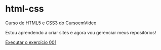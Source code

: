 # html-css
 Curso de HTML5 e CSS3 do CursoemVideo

Estou aprendendo a criar sites e agora vou gerenciar meus repositórios!

<a href="https://rian1604.github.io/html-css/exercícios/ex001/index.html">Executar o exercício 001
